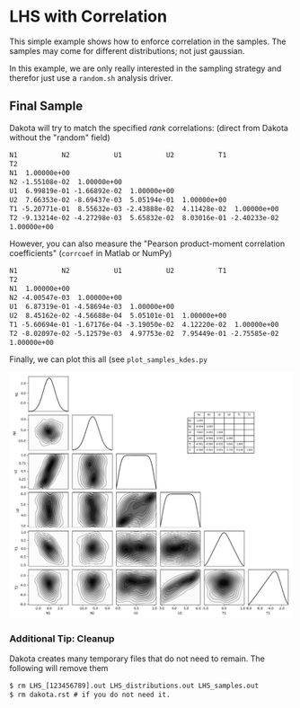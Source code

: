 # LHS with Correlation

This simple example shows how to enforce correlation in the samples. The samples may come for different distributions; not just gaussian.

In this example, we are only really interested in the sampling strategy and therefor just use a `random.sh` analysis driver.

## Final Sample

Dakota will try to match the specified *rank* correlations: (direct from Dakota without the "random" field)

```
N1           N2           U1           U2           T1               T2
N1  1.00000e+00
N2 -1.55108e-02  1.00000e+00
U1  6.99819e-01 -1.66892e-02  1.00000e+00
U2  7.66353e-02 -8.69437e-03  5.05194e-01  1.00000e+00
T1 -5.20771e-01  8.55632e-03 -2.43888e-02  4.11428e-02  1.00000e+00
T2 -9.13214e-02 -4.27298e-03  5.65832e-02  8.03016e-01 -2.40233e-02  1.00000e+00
```

However, you can also measure the "Pearson product-moment correlation coefficients" (`corrcoef` in Matlab or NumPy)

```
N1           N2           U1           U2           T1               T2       
N1  1.00000e+00
N2 -4.00547e-03  1.00000e+00
U1  6.87319e-01 -4.58694e-03  1.00000e+00
U2  8.45162e-02 -4.56688e-04  5.05101e-01  1.00000e+00
T1 -5.60694e-01 -1.67176e-04 -3.19050e-02  4.12220e-02  1.00000e+00
T2 -8.02097e-02 -5.12579e-03  4.97753e-02  7.95449e-01 -2.75585e-02  1.00000e+00
```

Finally, we can plot this all (see `plot_samples_kdes.py`

![Joint KDE Plot](joint_kde_plot.png)

### Additional Tip: Cleanup

Dakota creates many temporary files that do not need to remain. The following will remove them

    $ rm LHS_[123456789].out LHS_distributions.out LHS_samples.out
    $ rm dakota.rst # if you do not need it.
    
